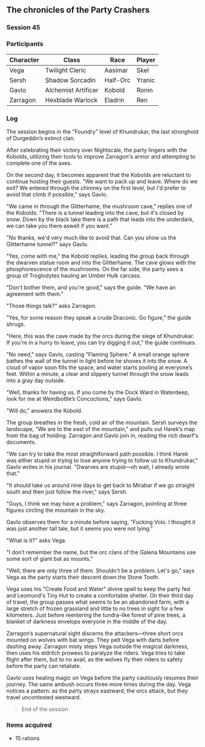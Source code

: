 ## The chronicles of the Party Crashers
### Session 45

### Participants
| Character| Class | Race | Player |
|--|--|--|--|
| Vega | Twilight Cleric | Aasimar | Skel |
| Sersh | Shadow Sorcadin | Half-Orc | Yranic |
| Gavlo | Alchemist Artificer | Kobold | Ronin |
| Zarragon | Hexblade Warlock | Eladrin | Ren |

### Log

The session begins in the "Foundry" level of Khundrukar, the last stronghold of Durgeddin’s extinct clan.

After celebrating their victory over Nightscale, the party lingers with the Kobolds, utilizing their tools to improve Zarragon's armor and attempting to complete one of the axes.

On the second day, it becomes apparent that the Kobolds are reluctant to continue hosting their guests. "We want to pack up and leave. Where do we exit? We entered through the chimney on the first level, but I'd prefer to avoid that climb if possible," says Gavlo.

"We came in through the Glitterhame, the mushroom cave," replies one of the Kobolds. "There is a tunnel leading into the cave, but it's closed by snow. Down by the black lake there is a path that leads into the underdark, we can take you there aswell if you want."

"No thanks, we'd very much like to avoid that. Can you show us the Glitterhame tunnel?" says Gavlo.

"Yes, come with me," the Kobold replies, leading the group back through the dwarven statue room and into the Glitterhame. The cave glows with the phosphorescence of the mushrooms. On the far side, the party sees a group of Troglodytes hauling an Umber Hulk carcass.

"Don't bother them, and you're good," says the guide. "We have an agreement with them."

"Those things talk?" asks Zarragon.

"Yes, for some reason they speak a crude Draconic. Go figure," the guide shrugs.

"Here, this was the cave made by the orcs during the siege of Khundrukar. If you're in a hurry to leave, you can try digging it out," the guide continues.

"No need," says Gavlo, casting "Flaming Sphere." A small orange sphere bathes the wall of the tunnel in light before he shoves it into the snow. A cloud of vapor soon fills the space, and water starts pooling at everyone’s feet. Within a minute, a clear and slippery tunnel through the snow leads into a gray day outside.

"Well, thanks for having us. If you come by the Dock Ward in Waterdeep, look for me at Weirdbottle’s Concoctions," says Gavlo.

"Will do," answers the Kobold.

The group breathes in the fresh, cold air of the mountain. Sersh surveys the landscape, "We are to the east of the mountain," and pulls out Harek’s map from the bag of holding. Zarragon and Gavlo join in, reading the rich dwarf's documents.

"We can try to take the most straightforward path possible. I think Harek was either stupid or trying to lose anyone trying to follow us to Khundrukar," Gavlo writes in his journal. "Dwarves are stupid—oh wait, I already wrote that."

"It should take us around nine days to get back to Mirabar if we go straight south and then just follow the river," says Sersh.

"Guys, I think we may have a problem," says Zarragon, pointing at three figures circling the mountain in the sky.

Gavlo observes them for a minute before saying, "Fucking Volo. I thought it was just another tall tale, but it seems you were not lying."

"What is it?" asks Vega.

"I don’t remember the name, but the orc clans of the Galena Mountains use some sort of giant bat as mounts."

"Well, there are only three of them. Shouldn't be a problem. Let's go," says Vega as the party starts their descent down the Stone Tooth.

Vega uses his "Create Food and Water" divine spell to keep the party fed and Leomund's Tiny Hut to create a comfortable shelter. On their third day of travel, the group passes what seems to be an abandoned farm, with a large stretch of frozen grassland and little to no trees in sight for a few kilometers. Just before reentering the tundra-like forest of pine trees, a blanket of darkness envelops everyone in the middle of the day.

Zarragon’s supernatural sight discerns the attackers—three short orcs mounted on wolves with bat wings. They pelt Vega with darts before dashing away. Zarragon misty steps Vega outside the magical darkness, then uses his eldritch prowess to paralyze the riders. Vega tries to take flight after them, but to no avail, as the wolves fly their riders to safety before the party can retaliate.

Gavlo uses healing magic on Vega before the party cautiously resumes their journey. The same ambush occurs three more times during the day. Vega notices a pattern: as the party strays eastward, the orcs attack, but they travel uncontested westward.

> End of the session

### Items acquired
- 15 rations
